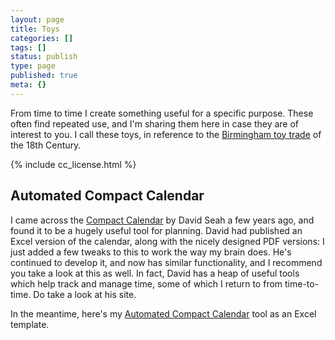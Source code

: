 ```yaml
---
layout: page
title: Toys
categories: []
tags: []
status: publish
type: page
published: true
meta: {}
---
```

From time to time I create something useful for a specific purpose.
These often find repeated use, and I'm sharing them here in case they are of
interest to you. I call these toys, in reference to the
[Birmingham toy trade][TOYS]
of the 18th Century.

[TOYS]: http://en.wikipedia.org/wiki/Birmingham_toy_industry

{% include cc_license.html %}

## Automated Compact Calendar

I came across the [Compact Calendar][CC] by David Seah a few years ago, and
found it to be a hugely useful tool for planning. David had published an
Excel version of the calendar, along with the nicely designed PDF versions:
I just added a few tweaks to this to work the way my
brain does. He's continued to develop it, and now has similar functionality,
and I recommend you take a look at this as well. In fact, David has a heap of
useful tools which help track and manage time, some of which I return to from
time-to-time. Do take a look at his site.

In the meantime, here's my [Automated Compact Calendar][ACC] tool as an Excel
template.

[CC]:  http://davidseah.com/pceo/cal "Link to the David Seah pcal website"
[ACC]: https://dl.dropboxusercontent.com/u/368534/AutomatedCompactCalendar.XLT
